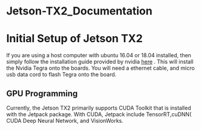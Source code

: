 # Jetson-TX2_Documentation

# Initial Setup of Jetson TX2 
If you are using a host computer with ubuntu 16.04 or 18.04 installed, then simply follow the installation guide provided by nvidia [here](https://docs.nvidia.com/jetson/l4t/index.html#page/Tegra%2520Linux%2520Driver%2520Package%2520Development%2520Guide%2Fquick_start.html%23) . 
This will install the Nvidia Tegra onto the boards. You will need a ethernet cable, and micro usb data cord to flash Tegra onto the board.

## GPU Programming
 Currently, the Jetson TX2 primarily supports CUDA Toolkit that is installed with the Jetpack package. With CUDA, Jetpack include TensorRT,cuDNN( CUDA Deep Neural Network, and VisionWorks.
